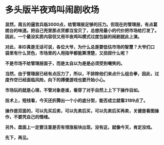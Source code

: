 多头版半夜鸡叫闹剧收场
====

			

**显然，周五的逼宫兵临3000点，给管理层足够的压力。但现在的管理层，有点葛朗台的味道。把自己兜里那点货都当宝贝了，总想用最小的代价把市场给打发了。因此，一个最没实质内容但又用半夜鸡叫模式过度包装的闹剧就此上演。**

**对此，本ID真是无话可说，各位大爷，为什么总是要低估市场的智慧？大爷们口袋里有什么货色，市场里的人用指甲都能算清楚，又扭捏什么呢？**

**不是市场不给管理层面子，而是太自以为是是必须受到嘲笑的。**

**当然，由于管理层已经有点压力了，所以，不排除他们来点什么组合拳，因此，过度作空已经面临风险，向下的搏傻游戏也要开始小心。**

**市场玩的就是心理，不管对象是谁，看穿了对手自然上上下下操作自如。**

**技术上，短线看，今天还折腾出一个小的底分型，能否成立就看3189点了。**

**操作是双面的，可以先买后卖，可以先卖后买，可以先卖后买再卖，关键是看图操作，不要凭自己的情绪。**

**另外，盘面上一定要注意是否有领涨板块出现，没有这，就像今天，肯定没戏。**

**先下，再见。**
